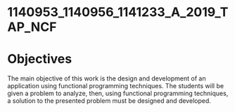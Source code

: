 # 1140953_1140956_1141233_A_2019_TAP_NCF

# Objectives 
The main objective of this work is the design and development of an application using functional programming techniques.
The students will be given a problem to analyze, then, using functional programming techniques, a solution to the presented problem must be designed and developed.
